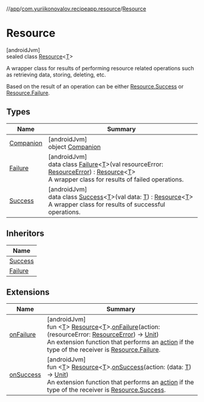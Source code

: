 //[app](../../../index.md)/[com.yuriikonovalov.recipeapp.resource](../index.md)/[Resource](index.md)

# Resource

[androidJvm]\
sealed class [Resource](index.md)&lt;[T](index.md)&gt;

A wrapper class for results of performing resource related operations such as retrieving data, storing, deleting, etc.

Based on the result of an operation can be either [Resource.Success](-success/index.md) or [Resource.Failure](-failure/index.md).

## Types

| Name | Summary |
|---|---|
| [Companion](-companion/index.md) | [androidJvm]<br>object [Companion](-companion/index.md) |
| [Failure](-failure/index.md) | [androidJvm]<br>data class [Failure](-failure/index.md)&lt;[T](-failure/index.md)&gt;(val resourceError: [ResourceError](../-resource-error/index.md)) : [Resource](index.md)&lt;[T](-failure/index.md)&gt; <br>A wrapper class for results of failed operations. |
| [Success](-success/index.md) | [androidJvm]<br>data class [Success](-success/index.md)&lt;[T](-success/index.md)&gt;(val data: [T](-success/index.md)) : [Resource](index.md)&lt;[T](-success/index.md)&gt; <br>A wrapper class for results of successful operations. |

## Inheritors

| Name |
|---|
| [Success](-success/index.md) |
| [Failure](-failure/index.md) |

## Extensions

| Name | Summary |
|---|---|
| [onFailure](../on-failure.md) | [androidJvm]<br>fun &lt;[T](../on-failure.md)&gt; [Resource](index.md)&lt;[T](../on-failure.md)&gt;.[onFailure](../on-failure.md)(action: (resourceError: [ResourceError](../-resource-error/index.md)) -&gt; [Unit](https://kotlinlang.org/api/latest/jvm/stdlib/kotlin/-unit/index.html))<br>An extension function that performs an [action](../on-failure.md) if the type of the receiver is [Resource.Failure](-failure/index.md). |
| [onSuccess](../on-success.md) | [androidJvm]<br>fun &lt;[T](../on-success.md)&gt; [Resource](index.md)&lt;[T](../on-success.md)&gt;.[onSuccess](../on-success.md)(action: (data: [T](../on-success.md)) -&gt; [Unit](https://kotlinlang.org/api/latest/jvm/stdlib/kotlin/-unit/index.html))<br>An extension function that performs an [action](../on-success.md) if the type of the receiver is [Resource.Success](-success/index.md). |
